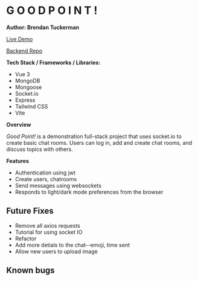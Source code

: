 # G O O D P O I N T ! #

**Author: Brendan Tuckerman**

[Live Demo]()

[Backend Repo]()

**Tech Stack / Frameworks / Libraries:**

- Vue 3
- MongoDB
- Mongoose
- Socket.io
- Express
- Tailwind CSS
- Vite

**Overview**

*Good Point!* is a demonstration full-stack project that uses socket.io to create basic chat rooms. Users can log in, add and create chat rooms, and discuss topics with others.

**Features**

 - Authentication using jwt
 - Create users, chatrooms
 - Send messages using websockets
 - Responds to light/dark mode preferences from the browser

## Future Fixes

- Remove all axios requests
- Tutorial for using socket IO
- Refactor 
- Add more detials to the chat--emoji, time sent
- Allow new users to upload image


## Known bugs







